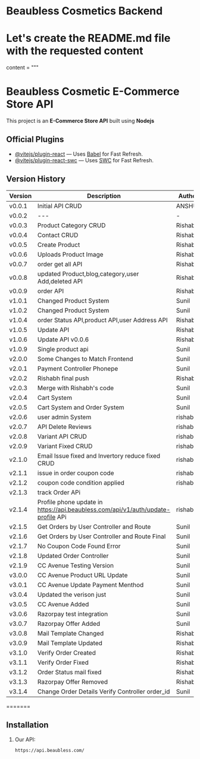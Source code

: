 # Beaubless Cosmetics Backend

# Let's create the README.md file with the requested content

content = """

# Beaubless Cosmetic E-Commerce Store API

This project is an **E-Commerce Store API** built using **Nodejs**

## Official Plugins

- [@vitejs/plugin-react](https://github.com/vitejs/vite-plugin-react) — Uses [Babel](https://babeljs.io/) for Fast Refresh.
- [@vitejs/plugin-react-swc](https://github.com/vitejs/vite-plugin-react-swc) — Uses [SWC](https://swc.rs/) for Fast Refresh.

## Version History

| Version | Description                                        | Author  |
| ------- | -------------------------------------------------- | ------- |
| v0.0.1  | Initial API CRUD                                   | ANSHUL  |
| v0.0.2  | ---                                                | -       |
| v0.0.3  | Product Category CRUD                              | Rishabh |
| v0.0.4  | Contact CRUD                                       | Rishabh |
| v0.0.5  | Create Product                                     | Rishabh |
| v0.0.6  | Uploads Product Image                              | Rishabh |
| v0.0.7  | order get all API                                  | Rishabh |
| v0.0.8  | updated Product,blog,category,user Add,deleted API | Rishabh |
| v0.0.9  | order API                                          | Rishabh |
| v1.0.1  | Changed Product System                             | Sunil   |
| v1.0.2  | Changed Product System                             | Sunil   |
| v1.0.4 | order Status API,product API,user Address API | Rishabh |
| v1.0.5 | Update API | Rishabh |
| v1.0.6 | Update API v0.0.6 | Rishabh |
| v1.0.9 | Single product api | Sunil |
| v2.0.0 | Some Changes to Match Frontend | Sunil |
| v2.0.1 | Payment Controller Phonepe | Sunil |
| v2.0.2 | Rishabh final push | Rishabh|
| v2.0.3 | Merge with Rishabh's code | Sunil|
| v2.0.4 | Cart System | Sunil|
| v2.0.5 | Cart System and Order System | Sunil|
| v2.0.6 | user admin System | rishabh |
| v2.0.7 | API Delete Reviews | rishabh |
| v2.0.8 | Variant API CRUD | rishabh |
| v2.0.9 | Variant Fixed CRUD | rishabh |
| v2.1.0 | Email Issue fixed and Invertory reduce fixed CRUD | rishabh |
| v2.1.1 | issue in order coupon code | rishabh |
| v2.1.2 | coupon code condition applied | rishabh |
| v2.1.3 | track Order APi |  | rishabh |
| v2.1.4 | Profile phone update in https://api.beaubless.com/api/v1/auth/update-profile APi | rishabh |
| v2.1.5 | Get Orders by User Controller and Route | Sunil |
| v2.1.6 | Get Orders by User Controller and Route Final | Sunil |
| v2.1.7 | No Coupon Code Found Error | Sunil |
| v2.1.8 |Updated Order Controller | Sunil |
| v2.1.9  |CC Avenue Testing Version| Sunil   |
| v3.0.0  |CC Avenue Product URL Update| Sunil   |
| v3.0.1  |CC Avenue  Update Payment Menthod| Sunil   |
| v3.0.4  |Updated the verison just| Sunil   |
| v3.0.5  |CC Avenue Added| Sunil   |
| v3.0.6  |Razorpay test integration| Sunil   |
| v3.0.7  |Razorpay Offer Added| Sunil   |
| v3.0.8  |Mail Template Changed | Rishabh   |
| v3.0.9  |Mail Template Updated | Rishabh   |
| v3.1.0  |Verify Order Created | Rishabh   |
| v3.1.1  |Verify Order Fixed | Rishabh   |
| v3.1.2  |Order Status mail fixed | Rishabh   |
| v3.1.3  |Razorpay Offer Removed| Rishabh   |
| v3.1.4  |Change Order Details Verify Controller order_id| Sunil   |
=======

## Installation

1. Our API:

   ```bash
   https://api.beaubless.com/

   ```
